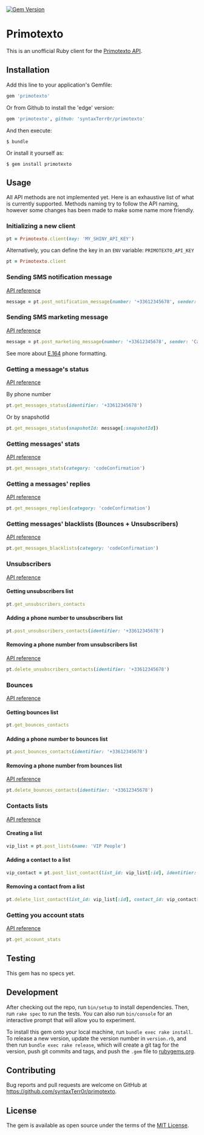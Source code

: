 [![Gem Version](https://badge.fury.io/rb/primotexto.svg)](https://badge.fury.io/rb/primotexto)

# Primotexto

This is an unofficial Ruby client for the [Primotexto API](https://www.primotexto.com/api/).

## Installation

Add this line to your application's Gemfile:

```ruby
gem 'primotexto'
```

Or from Github to install the 'edge' version:

```ruby
gem 'primotexto', github: 'syntaxTerr0r/primotexto'
```

And then execute:

    $ bundle

Or install it yourself as:

    $ gem install primotexto

## Usage

All API methods are not implemented yet. Here is an exhaustive list of what is currently supported.
Methods naming try to follow the API naming, however some changes has been made to make some name more friendly.

### Initializing a new client

```ruby
pt = Primotexto.client(key: 'MY_SHINY_API_KEY')
```

Alternatively, you can define the key in an `ENV` variable: `PRIMOTEXTO_API_KEY`

```ruby
pt = Primotexto.client
```

### Sending SMS notification message

[API reference](https://www.primotexto.com/api/messages/send-notification.asp)

```ruby
message = pt.post_notification_message(number: '+33612345678', sender: 'Spiderman', message: 'Your new code is "W0WE".', category: 'codeConfirmation')
```

### Sending SMS marketing message

[API reference](https://www.primotexto.com/api/messages/send-marketing.asp)

```ruby
message = pt.post_marketing_message(number: '+33612345678', sender: 'Carwash', message: 'Get 30% off with this coupon: "W4SH" until tomorrow.')
```

See more about [E.164](https://en.wikipedia.org/wiki/E.164) phone formatting.

### Getting a message's status

[API reference](https://www.primotexto.com/api/messages/status.asp)

By phone number

```ruby
pt.get_messages_status(identifier: '+33612345678')
```

Or by snapshotId

```ruby
pt.get_messages_status(snapshotId: message[:snapshotId])
```

### Getting messages' stats

[API reference](https://www.primotexto.com/api/messages/stats.asp)

```ruby
pt.get_messages_stats(category: 'codeConfirmation')
```

### Getting a messages' replies

[API reference](https://www.primotexto.com/api/messages/callbacks.asp)

```ruby
pt.get_messages_replies(category: 'codeConfirmation')
```

### Getting messages' blacklists (Bounces + Unsubscribers)

[API reference](https://www.primotexto.com/api/account/stats.asp)

```ruby
pt.get_messages_blacklists(category: 'codeConfirmation')
```

### Unsubscribers

[API reference](https://www.primotexto.com/api/account/unsubscribers.asp)

#### Getting unsubscribers list

```ruby
pt.get_unsubscribers_contacts
```

#### Adding a phone number to unsubscribers list

```ruby
pt.post_unsubscribers_contacts(identifier: '+33612345678')
```

#### Removing a phone number from unsubscribers list

[API reference](https://www.primotexto.com/api/account/stats.asp)

```ruby
pt.delete_unsubscribers_contacts(identifier: '+33612345678')
```

### Bounces

[API reference](https://www.primotexto.com/api/account/bounces.asp)

#### Getting bounces list

```ruby
pt.get_bounces_contacts
```

#### Adding a phone number to bounces list

```ruby
pt.post_bounces_contacts(identifier: '+33612345678')
```

#### Removing a phone number from bounces list

[API reference](https://www.primotexto.com/api/account/stats.asp)

```ruby
pt.delete_bounces_contacts(identifier: '+33612345678')
```

### Contacts lists

[API reference](https://www.primotexto.com/api/lists/contacts/index.asp)

#### Creating a list

```ruby
vip_list = pt.post_lists(name: 'VIP People')
```

#### Adding a contact to a list

```ruby
vip_contact = pt.post_list_contact(list_id: vip_list[:id], identifier: '+33612345678')
```

#### Removing a contact from a list

```ruby
pt.delete_list_contact(list_id: vip_list[:id], contact_id: vip_contact[:id], identifier: '+33612345678')
```

### Getting you account stats

[API reference](https://www.primotexto.com/api/account/stats.asp)

```ruby
pt.get_account_stats
```

## Testing

This gem has no specs yet.

## Development

After checking out the repo, run `bin/setup` to install dependencies. Then, run `rake spec` to run the tests. You can also run `bin/console` for an interactive prompt that will allow you to experiment.

To install this gem onto your local machine, run `bundle exec rake install`. To release a new version, update the version number in `version.rb`, and then run `bundle exec rake release`, which will create a git tag for the version, push git commits and tags, and push the `.gem` file to [rubygems.org](https://rubygems.org).

## Contributing

Bug reports and pull requests are welcome on GitHub at https://github.com/syntaxTerr0r/primotexto.


## License

The gem is available as open source under the terms of the [MIT License](http://opensource.org/licenses/MIT).
